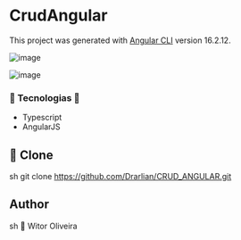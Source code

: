# CrudAngular

This project was generated with [Angular CLI](https://github.com/angular/angular-cli) version 16.2.12.

![image](https://github.com/Drarlian/CRUD_ANGULAR/assets/42438006/8b787d1a-a7a1-4bda-9f7a-cda9a4f65bc8)

![image](https://github.com/Drarlian/CRUD_ANGULAR/assets/42438006/4e33a621-832a-45ce-96c6-aef557fbf8ab)

### 🌌 Tecnologias 🌌

- Typescript
- AngularJS

## 💾 Clone

sh
git clone <https://github.com/Drarlian/CRUD_ANGULAR.git>

## Author

sh
👤 Witor Oliveira
